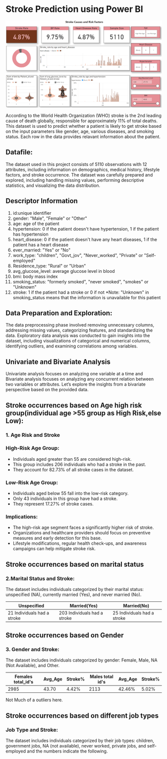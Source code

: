 # Stroke Prediction using Power BI

![Alt Text](https://github.com/Raghav8283/Stroke-Prediction-Analysis/blob/main/Images/Stroke%20prediction%20Image.png)

According to the World Health Organization (WHO) stroke is the 2nd leading cause of death globally, responsible for approximately 11% of total deaths. This dataset is used to predict whether a patient is likely to get stroke based on the input parameters like gender, age, various diseases, and smoking status. Each row in the data provides relavant information about the patient.

## Datafile:

The dataset used in this project consists of 5110 observations with 12 attributes, including information on demographics, medical history, lifestyle factors, and stroke occurrence. The dataset was carefully prepared and explored, including handling missing values, performing descriptive statistics, and visualizing the data distribution.

## Descriptor Information

1. id:unique identifier
2. gender: "Male", "Female" or "Other"
3. age: age of the patient
4. hypertension: 0 if the patient doesn't have hypertension, 1 if the patient has hypertension
5. heart_disease: 0 if the patient doesn't have any heart diseases, 1 if the patient has a heart disease
6. ever_married: "Yes" or "No"
7. work_type: "children", "Govt_jov", "Never_worked", "Private" or "Self-employed"
8. Residence_type: "Rural" or "Urban"
9. avg_glucose_level: average glucose level in blood
10. bmi: body mass index
11. smoking_status: "formerly smoked", "never smoked", "smokes" or "Unknown"
12. stroke: 1 if the patient had a stroke or 0 if not *Note: "Unknown" in smoking_status means that the information is unavailable for this patient

## Data Preparation and Exploration:

The data preprocessing phase involved removing unnecessary columns, addressing missing values, categorizing features, and standardizing the data. Exploratory data analysis was conducted to gain insights into the dataset, including visualizations of categorical and numerical columns, identifying outliers, and examining correlations among variables.

## Univariate and Bivariate Analysis

Univariate analysis focuses on analyzing one variable at a time and Bivariate analysis focuses on analyzing any concurrent relation between two variables or attributes. Let’s explore the insights from a bivariate perspective based on the provided data.

## Stroke occurrences based on Age high risk group(individual age >55 group as High Risk,else Low):

### 1. Age Risk and Stroke

### High-Risk Age Group:

* Individuals aged greater than 55 are considered high-risk.
* This group includes 206 individuals who had a stroke in the past.
* They account for 82.73% of all stroke cases in the dataset.

### Low-Risk Age Group:

* Individuals aged below 55 fall into the low-risk category.
* Only 43 individuals in this group have had a stroke.
* They represent 17.27% of stroke cases.

### Implications:

* The high-risk age segment faces a significantly higher risk of stroke.
* Organizations and healthcare providers should focus on preventive measures and early detection for this base.
* Lifestyle modifications, regular health check-ups, and awareness campaigns can help mitigate stroke risk.


## Stroke occurrences based on marital status

### 2.Marital Status and Stroke:
The dataset includes individuals categorized by their marital status: unspecified (NA), currently married (Yes), and never married (No).

|  Unspecified  |  Married(Yes)  |  Married(No)  |
|---------------|----------------|---------------|
| 21 Individuals had a stroke | 203 Individuals had a stroke | 25 Individuals had a stroke |


## Stroke occurrences based on Gender

### 3. Gender and Stroke:
The dataset includes individuals categorized by gender: Female, Male, NA (Not Available), and Other.

|  Females total_id's  | Avg_Age | Stroke%   |  Males total id's  |  Avg_Age  |  Stroke%  |
|----------------------|---------|-----------|--------------------|-----------|-----------|
|       2985             |  43.70  |  4.42%    |     2113           |   42.46%  |  5.02%    | 
Not Much of a outliers here.


## Stroke occurrences based on different job types

### Job Type and Stroke:
The dataset includes individuals categorized by their job types: children, government jobs, NA (not available), never worked, private jobs, and self-employed and the numbers indicate the following.













